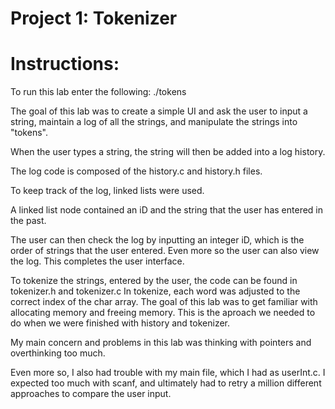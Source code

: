 Project 1: Tokenizer
====================
# Instructions:

To run this lab enter the following: ./tokens

The goal of this lab was to create a simple UI and ask the user to input a
string, maintain a log of all the strings, and manipulate the strings into
"tokens".

When the user types a string, the string will then be added into a log
history.

The log code is composed of the history.c and history.h files.

To keep track of the log, linked lists were used.

A linked list node contained an iD and the string that the user has entered in
the past.

The user can then check the log by inputting an integer iD, which is the order of
strings that the user entered.
Even more so the user can also view the log.
This completes the user interface.

To tokenize the strings, entered by the user, the code can be found in tokenizer.h and tokenizer.c
In tokenize, each word was adjusted to the correct index of the char
array.
The goal of this lab was to get familiar with
allocating memory and freeing memory.   This is the aproach we needed to do
when we were finished with history and tokenizer. 

My main concern and problems in this lab was thinking with pointers and
overthinking too much.

Even more so, I also had trouble with my main file, which I had as userInt.c.
I expected too much with scanf, and ultimately had to retry a million
different approaches to compare the user input.  


